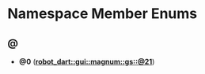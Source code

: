 
# Namespace Member Enums



## @

* **@0** ([**robot\_dart::gui::magnum::gs::@21**](namespacerobot__dart_1_1gui_1_1magnum_1_1gs_1_1_0d21.md))




